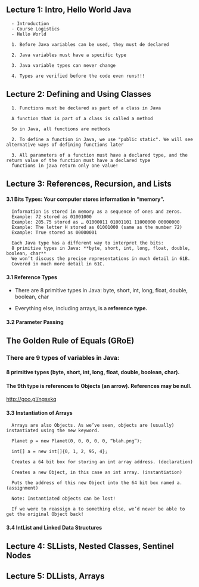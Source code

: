 ## Lecture 1: Intro, Hello World Java
      - Introduction
      - Course Logistics
      - Hello World
      
      1. Before Java variables can be used, they must de declared
      
      2. Java variables must have a specific type
      
      3. Java variable types can never change
      
      4. Types are verified before the code even runs!!!
      
      
      
## Lecture 2: Defining and Using Classes

      1. Functions must be declared as part of a class in Java

      A function that is part of a class is called a method

      So in Java, all functions are methods

      2. To define a function in Java, we use "public static". We will see alternative ways of defining functions later

      3. All parameters of a function must have a declared type, and the return value of the function must have a declared type
      functions in java return only one value!
      
 ## Lecture 3: References, Recursion, and Lists
 
#### 3.1 Bits Types: Your computer stores information in “memory”.
      Information is stored in memory as a sequence of ones and zeros.
      Example: 72 stored as 01001000
      Example: 205.75 stored as … 01000011 01001101 11000000 00000000
      Example: The letter H stored as 01001000 (same as the number 72)
      Example: True stored as 00000001

      Each Java type has a different way to interpret the bits:
      8 primitive types in Java: **byte, short, int, long, float, double, boolean, char**
      We won’t discuss the precise representations in much detail in 61B.
      Covered in much more detail in 61C.
      

 #### 3.1 Reference Types
 
- There are 8 primitive types in Java: byte, short, int, long, float, double, boolean, char

- Everything else, including arrays, is a **reference type.**

 #### 3.2 Parameter Passing
 
 ## The Golden Rule of Equals (GRoE)

### There are 9 types of variables in Java:

#### 8 primitive types (byte, short, int, long, float, double, boolean, char).

#### The 9th type is references to Objects (an arrow). References may be null.

http://goo.gl/ngsxkq

 #### 3.3 Instantiation of Arrays
 
      Arrays are also Objects. As we’ve seen, objects are (usually) instantiated using the new keyword. 
      
      Planet p = new Planet(0, 0, 0, 0, 0, “blah.png”);    
      
      int[] a = new int[]{0, 1, 2, 95, 4};
      
      Creates a 64 bit box for storing an int array address. (declaration)
      
      Creates a new Object, in this case an int array. (instantiation)
      
      Puts the address of this new Object into the 64 bit box named a. (assignment)
      
      Note: Instantiated objects can be lost!
      
      If we were to reassign a to something else, we’d never be able to get the original Object back!
      
 #### 3.4 IntList and Linked Data Structures
 
 

 
 ## Lecture 4: SLLists, Nested Classes, Sentinel Nodes
 
 
 
 
 
 ## Lecture 5: DLLists, Arrays
